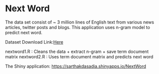 # Next Word


The data set consist of ~ 3 million lines of English text from various news articles, twitter posts and blogs. This application uses n-gram model to predict next word. 

Dataset Download Link:[Here](https://d396qusza40orc.cloudfront.net/dsscapstone/dataset/Coursera-SwiftKey.zip)

nextword1.R : Cleans the data + extract n-gram + save term document matrix
nextword2.R : Uses term document matrix and predicts next word

The Shiny application: https://sarthakdasadia.shinyapps.io/NextWord